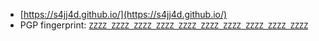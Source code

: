 - [https://s4jj4d.github.io/](https://s4jj4d.github.io/)
- PGP fingerprint: [`ZZZZ ZZZZ ZZZZ ZZZZ ZZZZ ZZZZ ZZZZ ZZZZ ZZZZ ZZZZ`]()

<!---
Add pgp using github built-in feature (it will automatically be added to the URL: https://github.com/s4jj4d.gpg
or add it to (https://s4jj4d.github.io/)
--->
